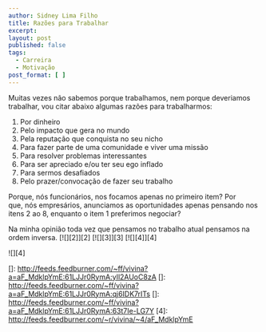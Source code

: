 ```yaml
---
author: Sidney Lima Filho
title: Razões para Trabalhar
excerpt:
layout: post
published: false
tags:
  - Carreira
  - Motivação
post_format: [ ]
---
```

Muitas vezes não sabemos porque trabalhamos, nem porque deveriamos trabalhar, vou citar abaixo algumas razões para trabalharmos:

1.  Por dinheiro
2.  Pelo impacto que gera no mundo
3.  Pela reputação que conquista no seu nicho
4.  Para fazer parte de uma comunidade e viver uma missão
5.  Para resolver problemas interessantes
6.  Para ser apreciado e/ou ter seu ego inflado
7.  Para sermos desafiados
8.  Pelo prazer/convocação de fazer seu trabalho

Porque, nós funcionários, nos focamos apenas no primeiro item? Por  
que, nós empresários, anunciamos as oportunidades apenas pensando nos  
itens 2 ao 8, enquanto o item 1 preferimos negociar?

Na minha opinião toda vez que pensamos no trabalho atual pensamos na ordem inversa. [![][2]</img>][2] [![][3]</img>][3] [![][4]</img>][4] 

![][4]

 []: http://feeds.feedburner.com/~ff/vivina?a=aF_MdklpYmE:61LJJr0RymA:yIl2AUoC8zA
 []: http://feeds.feedburner.com/~ff/vivina?a=aF_MdklpYmE:61LJJr0RymA:qj6IDK7rITs
 []: http://feeds.feedburner.com/~ff/vivina?a=aF_MdklpYmE:61LJJr0RymA:63t7Ie-LG7Y
 [4]: http://feeds.feedburner.com/~r/vivina/~4/aF_MdklpYmE